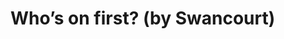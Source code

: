 <!--
id: 21491350842
link: http://tumblr.atmos.org/post/21491350842/whos-on-first-by-swancourt
slug: whos-on-first-by-swancourt
date: Sat Apr 21 2012 05:04:13 GMT-0700 (PDT)
publish: 2012-04-021
tags: 
title: Who&#8217;s on first? (by Swancourt)
-->


Who&#8217;s on first? (by Swancourt)
====================================



